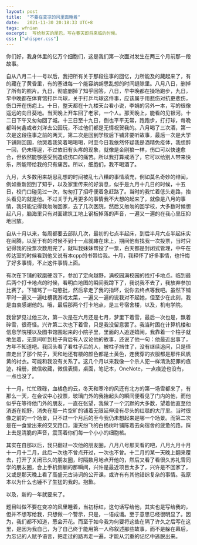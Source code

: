 ```yaml
---
layout: post
title:  "不要在变凉的风里面睡着"
date:   2021-11-30 20:18:33 UTC+8
tags: wfnian
excerpt:  写给秋天的尾巴，写在春天即将来临的时候。
css: ["whisper.css"]
---
```


<p class="pp">你们好，我身体里的亿万个细胞们，这是我们第一次面对发生在两三个月前那一段故事。</p>
<p class="pp">自从八月二十一号以后，我把所有关于那段往事的回忆，力所能及的藏起来了，有的藏在了黄昏里，有的塞进每一个能容纳胡思乱想的时间缝隙里。八月八日，删掉了所有的照片。九日，彻底删掉了知乎回答，八日，早中晚都在操场跑步，九日，早中晚都在体育馆打乒乓球，关于打乒乓球这件事，应该属于用悲伤对抗更悲伤，伤口开在伤疤上。十日，整天都在十九楼天台看小说，李娟的另外一本，写的很像遥远的向日葵地。当天晚上开车回了老家，一个人。那天晚上，能看的见银河。十二日下午又匆匆回了城。十三日至十九日，倒也平平无常，跑跑步，打打球，每晚都叫何鑫或者刘洋去公园玩，不过他们都是无情祝贺我的。八月喝了三次酒，第一次是这段往事之前的两天，第二次是回到学校后下铺非要听故事，最后一次是大学下铺刚回国，他哭着我笑着喝喝喝，时至今日我依然怀疑我是酒精免疫体，我想醉一回，仍未得逞，不过依旧有头疼的现象，就像是金刚狼一样，伤口可以快速愈合，但依然能够感受到造成伤口的痛苦。所以我打算戒酒了，它可以给别人带来快乐，所能带给我的只有痛苦。所以，细胞们，我不喝酒了。</p>
<p class="pp"> 九月，大多数用来胡思乱想的时间被乱七八糟的事情填充，例如莫名奇妙的绯闻，例如重新回到了知乎，以及家里传来的好消息，似乎是九月十几日的时候，十五日，校门口碰见过一次，匆匆打了招呼便着急赶路了。当时的我忙着低头走路，抬头看见的就是他。不过关于九月更多的事情我不大想的起来了，就像是八月的事情，我只能记得我匆匆回家，去了几次医院，然后又匆匆的回学校，大多数时候想起八月，脑海里只有对面建筑工地上钢板掉落的声音，一遍又一遍的在我心里压抑地回放。</p>
<p class="pp">自从十月以来，每周都要去部队几次，最初的七点半起床，到后半月六点半起床实在闹腾，以至于有的时候不到十一点就瘫在床上，期间他有找我一次投票，当时只记得我的投票次数用完了，就叫我妹妹帮投了一票，白天都是封闭式管理，中午在传达室的时候看到他又说有本cpp的书带给我。十月，我释怀了好多事情，也忏悔了好多事情，不止这件事情上面。</p>
<p class="pp">有次在下铺的软磨硬泡下，参加了定向越野，满校园满校园的找打卡地点。临到最后两个打卡地点的时候，看明白地图的瞬间我蹲下了，我说我不去了，我放弃参加比赛了。下铺骂了一句憨批，然后拿走了我的指环，说你去终点等我吧。虽然下铺平时一遍又一遍吐槽我游戏太菜，一遍又一遍的说我对不起她，但至少在此刻，我是由衷感谢他的。哦，最后那两个打卡地点，是三号宿舍楼，以及，机电学院。</p>
<p class="pp">我曾梦见过他三次，第一次是在六月还是七月，梦里下着雪，最后一次也是，飘着碎雪，很奇怪。兴许第二次也下着雪，只是我没留意罢了。我当时困在计算机楼和信息学院楼以及图书馆围起来的小院子里，里面的人追逐嬉闹，我靠着一个柱子就地坐着，无意间听到柱子背后有人议论他的故事，还说了他一句：他最近出事了，方年不知道吧。我回头看了看柱子后的人，被柱子挡住了，没有继续追问，只是径直走出了那个院子，天和地还有楼的颜色都是土黄色，连我穿的衣服都是那件风帆黄的衬衣。可能和我没有关系了。这几个月以来我像一个杀人犯一样清洗犯罪的痕迹，相册，微信收藏，微信表情，桌面，笔记本，OneNote，一点痕迹也没有，一点也没了。</p>
<p class="pp">十一月，忙忙碌碌，血橘色的云，冬天和寒冷的风还有北方的第一场雪都来了，有那么一天，在会议中心投票，玻璃门外的我抬起头的瞬间便看见了门内的他，而他似乎在等待他门外的朋友，一直在张望，我做了一个沉默的大多数，望着他直至他消逝在视野，消失在那一片空旷的铺着无限延伸没有尽头的红毯的大厅里。当时很像之前的一个场景，只不过一个月后的至今我仍未想起来是哪一个场景。而第二次是在一食堂出来的交叉路口，漫天纷飞的白杨树叶铺陈着去向宿舍的疲惫的路，踩上去是清脆的声音，震荡着你们每一个小小的细胞核。</p>
<p class="pp">其实在自那以后，我只翻过一次他的朋友圈，八月八号那天看的吧，八月九月十月十一月十二月，此后一次也不曾点开过，一次也不曾。十二月的某一天晚上翻来覆去，打开了关闭已久的朋友圈，时隔数月地点开他的，然后又看了看很久苏礼雪同学的朋友圈，合上手机侧躺的那瞬间，兴许是最近项目太多了，兴许是不回家了，又或是那天晚上看了高盛元古诗词的公开课，或许有有其他错综复杂的事情。我原本以为什么也锤不了生猛的我的。抱歉。</p>
<p class="pp">以及，新的一年就要来了。</p>
<p class="pp">题目叫做不要在变凉的风里睡着，当初标红，这句话写给他，其实也是写给我的，但并不想写给我，只想做一个警示，只是，一语成谶。至于意思已经很明显了。因为，我们都不知道，葱会开花。而至于如今我为何要将这些在隔了许久之后写在这里，是因为我自己，为了自己终于能用第一人称叙述那些故事，而不是躲在幕后，为忘记的人赋予语言，把走过的路再走一遍，才能从沉重的记忆中逃脱出来。</p>

